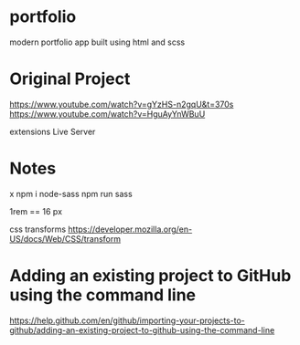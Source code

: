 # portfolio

modern portfolio app built using html and scss

# Original Project

https://www.youtube.com/watch?v=gYzHS-n2gqU&t=370s
https://www.youtube.com/watch?v=HguAyYnWBuU

extensions
Live Server

# Notes

x
npm i node-sass
npm run sass

1rem == 16 px

css transforms
https://developer.mozilla.org/en-US/docs/Web/CSS/transform

# Adding an existing project to GitHub using the command line

https://help.github.com/en/github/importing-your-projects-to-github/adding-an-existing-project-to-github-using-the-command-line
